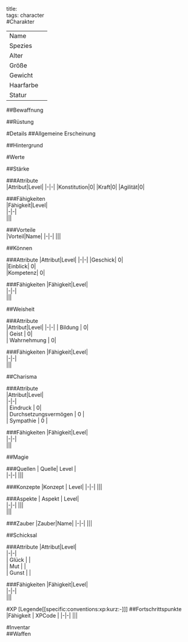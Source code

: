 title:   
tags: character  
#Charakter

|||
|-|-|
|Name||
|Spezies||
|Alter||
|Größe||
|Gewicht||
|Haarfarbe||
|Statur||

##Bewaffnung

##Rüstung


#Details
##Allgemeine Erscheinung  

##Hintergrund  

#Werte

##Stärke  

###Attribute  
|Attribut|Level|
|-|-|
|Konstitution|0|
|Kraft|0|
|Agilität|0|

###Fähigkeiten      
|Fähigkeit|Level|  
|-|-|  
|||
    
###Vorteile  
|Vorteil|Name|
|-|-|
|||

##Können

###Attribute
|Attribut|Level|
|-|-|
|Geschick| 0|  
|Einblick| 0|  
|Kompetenz| 0|  

###Fähigkeiten
|Fähigkeit|Level|  
|-|-|  
|||
    

##Weisheit

###Attribute  
|Attribut|Level|
|-|-|
|  Bildung | 0|  
|  Geist | 0|  
|  Wahrnehmung | 0|  

###Fähigkeiten
|Fähigkeit|Level|  
|-|-|  
|||
    
##Charisma

###Attribute  
|Attribut|Level|  
|-|-|  
|  Eindruck |  0|  
|  Durchsetzungsvermögen | 0 |  
|  Sympathie | 0 |  

###Fähigkeiten
|Fähigkeit|Level|  
|-|-|  
|||
    
##Magie

###Quellen
| Quelle|  Level |    
|-|-|
|||

###Konzepte
|Konzept | Level|
|-|-|
|||

###Aspekte
| Aspekt |  Level|    
|-|-|
|||  
|||  

###Zauber
|Zauber|Name|
|-|-|
|||

##Schicksal

###Attribute
|Attribut|Level|  
|-|-|  
|  Glück |  |  
|  Mut |  |  
|  Gunst |  |  

###Fähigkeiten
|Fähigkeit|Level|  
|-|-|  
|||
    

#XP
[Legende[[specific:conventions:xp:kurz:-]]]
##Fortschrittspunkte
|Fähigkeit | XPCode |
|-|-|
|||

#Inventar  
##Waffen